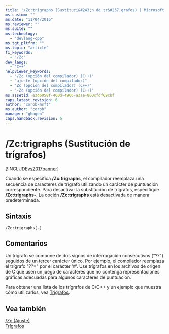 ```yaml
---
title: "/Zc:trigraphs (Sustituci&#243;n de tr&#237;grafos) | Microsoft Docs"
ms.custom: ""
ms.date: "11/04/2016"
ms.reviewer: ""
ms.suite: ""
ms.technology: 
  - "devlang-cpp"
ms.tgt_pltfrm: ""
ms.topic: "article"
f1_keywords: 
  - "/Zc"
dev_langs: 
  - "C++"
helpviewer_keywords: 
  - "/Zc (opción del compilador) (C++)"
  - "ajuste (opción del compilador)"
  - "Zc (opción del compilador) (C++)"
  - "-Zc (opción del compilador) (C++)"
ms.assetid: e3d6058f-400d-4966-a3aa-800cfdf69cbf
caps.latest.revision: 6
author: "corob-msft"
ms.author: "corob"
manager: "ghogen"
caps.handback.revision: 6
---
```

# /Zc:trigraphs (Sustituci&#243;n de tr&#237;grafos)
[!INCLUDE[vs2017banner](../../assembler/inline/includes/vs2017banner.md)]

Cuando se especifica **\/Zc:trigraphs**, el compilador reemplaza una secuencia de caracteres de trígrafo utilizando un carácter de puntuación correspondiente.  Para desactivar la substitución de trígrafos, especifique **\/Zc:trigraphs\-**.  La opción **\/Zc:trigraphs** está desactivada de manera predeterminada.  
  
## Sintaxis  
  
```  
/Zc:trigraphs[-]  
```  
  
## Comentarios  
 Un trígrafo se compone de dos signos de interrogación consecutivos \("??"\) seguidos de un tercer carácter único.  Por ejemplo, el compilador reemplaza el trígrafo "??\=" por el carácter '\#'.  Use trígrafos en los archivos de origen de C que usen un juego de caracteres que no contenga representaciones gráficas adecuadas para algunos caracteres de puntuación.  
  
 Para obtener una lista de los trígrafos de C\/C\+\+ y un ejemplo que muestra cómo utilizarlos, vea [Trígrafos](../../c-language/trigraphs.md).  
  
## Vea también  
 [\/Zc \(Ajuste\)](../../build/reference/zc-conformance.md)   
 [Trígrafos](../../c-language/trigraphs.md)